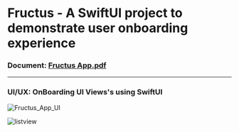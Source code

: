 # Fructus - A SwiftUI project to demonstrate user onboarding experience

### Document: [Fructus App.pdf](https://github.com/Ashish-Langhe/Fructus/files/7677965/Fructus.App.pdf)

-------------------------------------------------------
### UI/UX: OnBoarding UI Views's using SwiftUI



![Fructus_App_UI](https://user-images.githubusercontent.com/95478770/147019840-81f13e94-49b8-4570-841e-2010729781dd.png)

![listview](https://user-images.githubusercontent.com/95478770/147020540-1c017569-786b-4e2b-9baf-4b813f25cea9.png)
